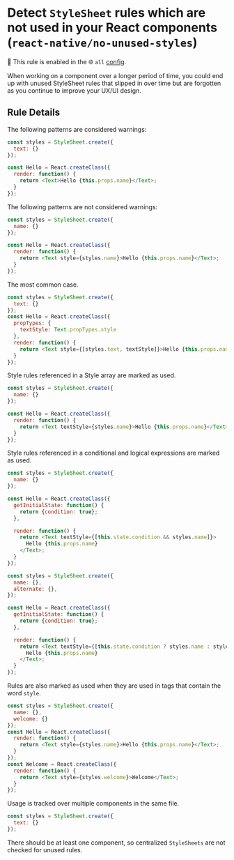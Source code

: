 # Detect `StyleSheet` rules which are not used in your React components (`react-native/no-unused-styles`)

💼 This rule is enabled in the 🌐 `all` [config](https://github.com/Intellicode/eslint-plugin-react-native#shareable-configurations).

<!-- end auto-generated rule header -->

When working on a component over a longer period of time, you could end up with unused StyleSheet rules that slipped in over time but are forgotten as you continue to improve your UX/UI design.

## Rule Details

The following patterns are considered warnings:

```js
const styles = StyleSheet.create({
  text: {}
});

const Hello = React.createClass({
  render: function() {
    return <Text>Hello {this.props.name}</Text>;
  }
});
```

The following patterns are not considered warnings:

```js
const styles = StyleSheet.create({
  name: {}
});

const Hello = React.createClass({
  render: function() {
    return <Text style={styles.name}>Hello {this.props.name}</Text>;
  }
});
```

The most common case.

```js
const styles = StyleSheet.create({
  text: {}
});
const Hello = React.createClass({
  propTypes: {
    textStyle: Text.propTypes.style
  },
  render: function() {
    return <Text style={[styles.text, textStyle]}>Hello {this.props.name}</Text>;
  }
});
```

Style rules referenced in a Style array are marked as used.

```js
const styles = StyleSheet.create({
  name: {}
});

const Hello = React.createClass({
  render: function() {
    return <Text textStyle={styles.name}>Hello {this.props.name}</Text>;
  }
});
```

Style rules referenced in a conditional and logical expressions are marked as used.

```js
const styles = StyleSheet.create({
  name: {}
});

const Hello = React.createClass({
  getInitialState: function() {
    return {condition: true};
  },

  render: function() {
    return <Text textStyle={[this.state.condition && styles.name]}>
      Hello {this.props.name}
    </Text>;
  }
});
```

```js
const styles = StyleSheet.create({
  name: {},
  alternate: {},
});

const Hello = React.createClass({
  getInitialState: function() {
    return {condition: true};
  },

  render: function() {
    return <Text textStyle={[this.state.condition ? styles.name : styles.alternate]}>
      Hello {this.props.name}
    </Text>;
  }
});
```

Rules are also marked as used when they are used in tags that contain the word `style`.

```js
const styles = StyleSheet.create({
  name: {},
  welcome: {}
});
const Hello = React.createClass({
  render: function() {
    return <Text style={styles.name}>Hello {this.props.name}</Text>;
  }
});
const Welcome = React.createClass({
  render: function() {
    return <Text style={styles.welcome}>Welcome</Text>;
  }
});
```

Usage is tracked over multiple components in the same file.

```js
const styles = StyleSheet.create({
  text: {}
});
```

There should be at least one component, so centralized `StyleSheets` are not checked for unused rules.
